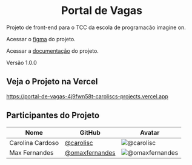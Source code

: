 <h1 align=center>
  Portal de Vagas
</h1>

Projeto de front-end para o TCC da escola de programacão imagine on.

Acessar o [figma]() do projeto.

Acessar a [documentação](./app/docs/index.md) do projeto.

Versão 1.0.0

## Veja o Projeto na Vercel

https://portal-de-vagas-4j9fwn58t-caroliscs-projects.vercel.app

## Participantes do Projeto

| Nome             | GitHub                                             | Avatar                                                          |
| ---------------- | -------------------------------------------------- | --------------------------------------------------------------- |
| Carolina Cardoso | [@carolisc](https://github.com/carolisc)           | ![@carolisc](https://github.com/carolisc.png?size=50)           |
| Max Fernandes    | [@omaxfernandes](https://github.com/omaxfernandes) | ![@omaxfernandes](https://github.com/omaxfernandes.png?size=50) |
